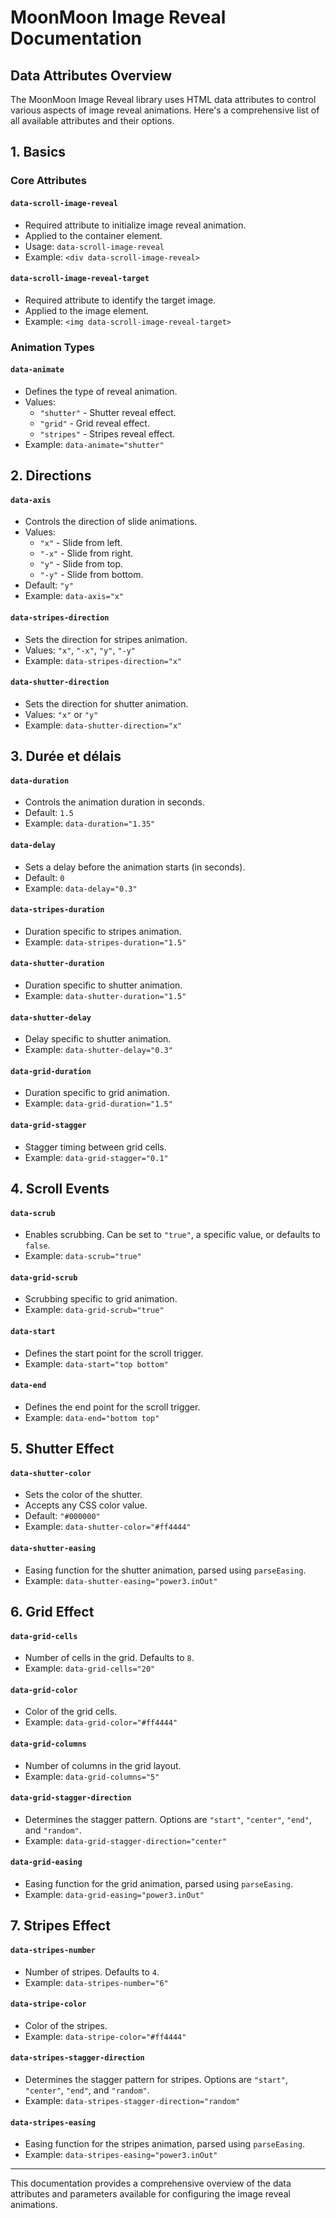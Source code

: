 # MoonMoon Image Reveal Documentation

## Data Attributes Overview

The MoonMoon Image Reveal library uses HTML data attributes to control various aspects of image reveal animations. Here's a comprehensive list of all available attributes and their options.

## 1. Basics

### Core Attributes

#### `data-scroll-image-reveal`
- Required attribute to initialize image reveal animation.
- Applied to the container element.
- Usage: `data-scroll-image-reveal`
- Example: `<div data-scroll-image-reveal>`

#### `data-scroll-image-reveal-target`
- Required attribute to identify the target image.
- Applied to the image element.
- Example: `<img data-scroll-image-reveal-target>`

### Animation Types

#### `data-animate`
- Defines the type of reveal animation.
- Values:
  - `"shutter"` - Shutter reveal effect.
  - `"grid"` - Grid reveal effect.
  - `"stripes"` - Stripes reveal effect.
- Example: `data-animate="shutter"`

## 2. Directions

#### `data-axis`
- Controls the direction of slide animations.
- Values:
  - `"x"` - Slide from left.
  - `"-x"` - Slide from right.
  - `"y"` - Slide from top.
  - `"-y"` - Slide from bottom.
- Default: `"y"`
- Example: `data-axis="x"`

#### `data-stripes-direction`
- Sets the direction for stripes animation.
- Values: `"x"`, `"-x"`, `"y"`, `"-y"`
- Example: `data-stripes-direction="x"`

#### `data-shutter-direction`
- Sets the direction for shutter animation.
- Values: `"x"` or `"y"`
- Example: `data-shutter-direction="x"`

## 3. Durée et délais

#### `data-duration`
- Controls the animation duration in seconds.
- Default: `1.5`
- Example: `data-duration="1.35"`

#### `data-delay`
- Sets a delay before the animation starts (in seconds).
- Default: `0`
- Example: `data-delay="0.3"`

#### `data-stripes-duration`
- Duration specific to stripes animation.
- Example: `data-stripes-duration="1.5"`

#### `data-shutter-duration`
- Duration specific to shutter animation.
- Example: `data-shutter-duration="1.5"`

#### `data-shutter-delay`
- Delay specific to shutter animation.
- Example: `data-shutter-delay="0.3"`

#### `data-grid-duration`
- Duration specific to grid animation.
- Example: `data-grid-duration="1.5"`

#### `data-grid-stagger`
- Stagger timing between grid cells.
- Example: `data-grid-stagger="0.1"`

## 4. Scroll Events

#### `data-scrub`
- Enables scrubbing. Can be set to `"true"`, a specific value, or defaults to `false`.
- Example: `data-scrub="true"`

#### `data-grid-scrub`
- Scrubbing specific to grid animation.
- Example: `data-grid-scrub="true"`

#### `data-start`
- Defines the start point for the scroll trigger.
- Example: `data-start="top bottom"`

#### `data-end`
- Defines the end point for the scroll trigger.
- Example: `data-end="bottom top"`

## 5. Shutter Effect

#### `data-shutter-color`
- Sets the color of the shutter.
- Accepts any CSS color value.
- Default: `"#000000"`
- Example: `data-shutter-color="#ff4444"`

#### `data-shutter-easing`
- Easing function for the shutter animation, parsed using `parseEasing`.
- Example: `data-shutter-easing="power3.inOut"`

## 6. Grid Effect

#### `data-grid-cells`
- Number of cells in the grid. Defaults to `8`.
- Example: `data-grid-cells="20"`

#### `data-grid-color`
- Color of the grid cells.
- Example: `data-grid-color="#ff4444"`

#### `data-grid-columns`
- Number of columns in the grid layout.
- Example: `data-grid-columns="5"`

#### `data-grid-stagger-direction`
- Determines the stagger pattern. Options are `"start"`, `"center"`, `"end"`, and `"random"`.
- Example: `data-grid-stagger-direction="center"`

#### `data-grid-easing`
- Easing function for the grid animation, parsed using `parseEasing`.
- Example: `data-grid-easing="power3.inOut"`

## 7. Stripes Effect

#### `data-stripes-number`
- Number of stripes. Defaults to `4`.
- Example: `data-stripes-number="6"`

#### `data-stripe-color`
- Color of the stripes.
- Example: `data-stripe-color="#ff4444"`

#### `data-stripes-stagger-direction`
- Determines the stagger pattern for stripes. Options are `"start"`, `"center"`, `"end"`, and `"random"`.
- Example: `data-stripes-stagger-direction="random"`

#### `data-stripes-easing`
- Easing function for the stripes animation, parsed using `parseEasing`.
- Example: `data-stripes-easing="power3.inOut"`

---

This documentation provides a comprehensive overview of the data attributes and parameters available for configuring the image reveal animations. 